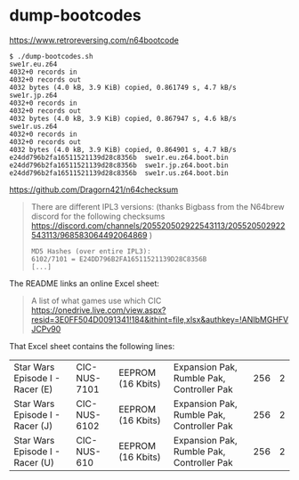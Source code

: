 # dump-bootcodes


https://www.retroreversing.com/n64bootcode

```console
$ ./dump-bootcodes.sh
swe1r.eu.z64
4032+0 records in
4032+0 records out
4032 bytes (4.0 kB, 3.9 KiB) copied, 0.861749 s, 4.7 kB/s
swe1r.jp.z64
4032+0 records in
4032+0 records out
4032 bytes (4.0 kB, 3.9 KiB) copied, 0.867947 s, 4.6 kB/s
swe1r.us.z64
4032+0 records in
4032+0 records out
4032 bytes (4.0 kB, 3.9 KiB) copied, 0.864901 s, 4.7 kB/s
e24dd796b2fa16511521139d28c8356b  swe1r.eu.z64.boot.bin
e24dd796b2fa16511521139d28c8356b  swe1r.jp.z64.boot.bin
e24dd796b2fa16511521139d28c8356b  swe1r.us.z64.boot.bin
```

https://github.com/Dragorn421/n64checksum

> There are different IPL3 versions: (thanks Bigbass from the N64brew discord for the following checksums 
> https://discord.com/channels/205520502922543113/205520502922543113/968583064492064869 )
> ```text
> MD5 Hashes (over entire IPL3):
> 6102/7101 = E24DD796B2FA16511521139D28C8356B
> [...]
> ```

The README links an online Excel sheet:

> A list of what games use which CIC https://onedrive.live.com/view.aspx?resid=3E0FF504D0091341!184&ithint=file,xlsx&authkey=!ANIbMGHFVJCPv90

That Excel sheet contains the following lines:

|                                 |              |                   |                                           |     |   |
|---------------------------------|--------------|-------------------|-------------------------------------------|-----|---|
| Star Wars Episode I - Racer (E) | CIC-NUS-7101 | EEPROM (16 Kbits) | Expansion Pak, Rumble Pak, Controller Pak | 256 | 2 |
| Star Wars Episode I - Racer (J) | CIC-NUS-6102 | EEPROM (16 Kbits) | Expansion Pak, Rumble Pak, Controller Pak | 256 | 2 |
| Star Wars Episode I - Racer (U) | CIC-NUS-610  | EEPROM (16 Kbits) | Expansion Pak, Rumble Pak, Controller Pak | 256 | 2 |
